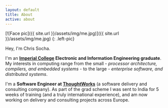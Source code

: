 ```yaml
---
layout: default
title: About
active: about
---
```


[![Face pic]({{ site.url }}/assets/img/me.jpg)]({{ site.url }}/assets/img/me.jpg)
{: .left-pic}

Hey, I'm Chris Socha.

I'm an **[Imperial College](http://www3.imperial.ac.uk/) Electronic and Information Engineering graduate**. My interests in computing range from the small - *processor architecture, compilers, and embedded systems* - to the large - *enterprise software, and distributed systems*.

I'm a **Software Engineer at [ThoughtWorks](http://www.thoughtworks.com/)** (a software delivery and consulting company). As part of the grad scheme I was sent to India for 5 weeks of training (and a truly international experience), and am now working on delivery and consulting projects across Europe.
